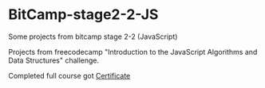 # BitCamp-stage2-2-JS
Some projects from bitcamp stage 2-2 (JavaScript)

Projects from freecodecamp "Introduction to the JavaScript Algorithms and Data Structures" challenge.

Completed full course got <a href="https://www.freecodecamp.org/certification/fcc658e30d3-5abe-45fa-9eb1-ca30b335c16d/javascript-algorithms-and-data-structures" target="_blank">
  Certificate </a>
